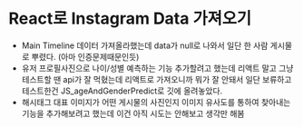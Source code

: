 # React로 Instagram Data 가져오기

- Main Timeline 데이터 가져올라했는데 data가 null로 나와서 일단 한 사람 게시물로 뿌렸다. (아마 인증문제때문인듯)
- 유저 프로필사진으로 나이/성별 예측하는 기능 추가할려고 했는데 리액트 말고 그냥 테스트할 땐 api가 잘 먹혔는데 리액트로 가져오니까
  뭐가 잘 안돼서 일단 보류하고 테스트한건 JS_ageAndGenderPredict로 깃에 올려놓았다.
- 해시태그 대표 이미지가 어떤 게시물의 사진인지 이미지 유사도를 통하여 찾아내는 기능을 추가해보려고 했는데 이건 아직 시도는 안해보고 생각만 해봄

